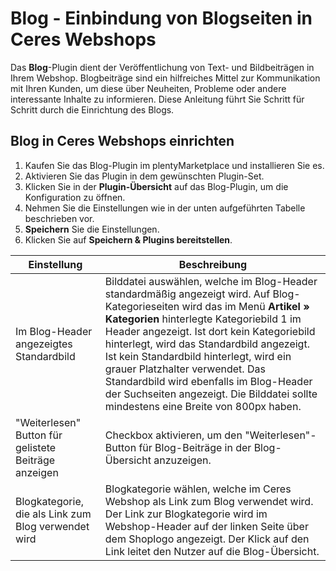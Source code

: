 # Blog - Einbindung von Blogseiten in Ceres Webshops

Das **Blog**-Plugin dient der Veröffentlichung von Text- und Bildbeiträgen in Ihrem Webshop. Blogbeiträge sind ein hilfreiches Mittel zur Kommunikation mit Ihren Kunden, um diese über Neuheiten, Probleme oder andere interessante Inhalte zu informieren. Diese Anleitung führt Sie Schritt für Schritt durch die Einrichtung des Blogs.

## Blog in Ceres Webshops einrichten

1. Kaufen Sie das Blog-Plugin im plentyMarketplace und installieren Sie es.
2. Aktivieren Sie das Plugin in dem gewünschten Plugin-Set.
3. Klicken Sie in der **Plugin-Übersicht** auf das Blog-Plugin, um die Konfiguration zu öffnen.
4. Nehmen Sie die Einstellungen wie in der unten aufgeführten Tabelle beschrieben vor.
5. **Speichern** Sie die Einstellungen.
6. Klicken Sie auf **Speichern & Plugins bereitstellen**.

Einstellung | Beschreibung
----|-----
Im Blog-Header angezeigtes Standardbild | Bilddatei auswählen, welche im Blog-Header standardmäßig angezeigt wird. Auf Blog-Kategorieseiten wird das im Menü **Artikel » Kategorien** hinterlegte Kategoriebild 1 im Header angezeigt. Ist dort kein Kategoriebild hinterlegt, wird das Standardbild angezeigt. Ist kein Standardbild hinterlegt, wird ein grauer Platzhalter verwendet. Das Standardbild wird ebenfalls im Blog-Header der Suchseiten angezeigt. Die Bilddatei sollte mindestens eine Breite von 800px haben.
"Weiterlesen" Button für gelistete Beiträge anzeigen | Checkbox aktivieren, um den "Weiterlesen"-Button für Blog-Beiträge in der Blog-Übersicht anzuzeigen.
Blogkategorie, die als Link zum Blog verwendet wird  | Blogkategorie wählen, welche im Ceres Webshop als Link zum Blog verwendet wird. Der Link zur Blogkategorie wird im Webshop-Header auf der linken Seite über dem Shoplogo angezeigt. Der Klick auf den Link leitet den Nutzer auf die Blog-Übersicht.
